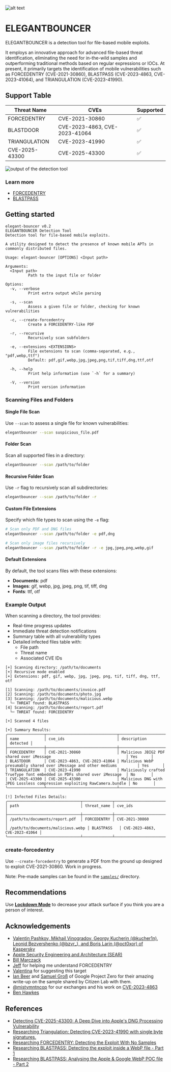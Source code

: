 ![alt text](banner.png) 

# ELEGANTBOUNCER
ELEGANTBOUNCER is a detection tool for file-based mobile exploits.

It employs an innovative approach for advanced file-based threat identification, eliminating the need for in-the-wild samples and outperforming traditional methods based on regular expressions or IOCs. At present, it primarily targets the identification of mobile vulnerabilities such as FORCEDENTRY (CVE-2021-30860), BLASTPASS (CVE-2023-4863, CVE-2023-41064), and TRIANGULATION (CVE-2023-41990).

## Support Table
| Threat Name    | CVEs                            | Supported          |
|----------------|---------------------------------|--------------------|
| FORCEDENTRY    | CVE-2021-30860                  | :white_check_mark: |
| BLASTDOOR      | CVE-2023-4863, CVE-2023-41064   | :white_check_mark: |
| TRIANGULATION  | CVE-2023-41990                  | :white_check_mark: |
| CVE-2025-43300 | CVE-2025-43300                  | :white_check_mark: |

![output of the detection tool](./documentation/elegantbouncer.png)

### Learn more
- [FORCEDENTRY](documentation/FORCEDENTRY.md)
- [BLASTPASS](documentation/BLASTPASS.md)

## Getting started
```
elegant-bouncer v0.2
ELEGANTBOUNCER Detection Tool
Detection tool for file-based mobile exploits.

A utility designed to detect the presence of known mobile APTs in commonly distributed files.

Usage: elegant-bouncer [OPTIONS] <Input path>

Arguments:
  <Input path>
          Path to the input file or folder

Options:
  -v, --verbose
          Print extra output while parsing

  -s, --scan
          Assess a given file or folder, checking for known vulnerabilities

  -c, --create-forcedentry
          Create a FORCEDENTRY-like PDF

  -r, --recursive
          Recursively scan subfolders

  -e, --extensions <EXTENSIONS>
          File extensions to scan (comma-separated, e.g., "pdf,webp,ttf")
          Default: pdf,gif,webp,jpg,jpeg,png,tif,tiff,dng,ttf,otf

  -h, --help
          Print help information (use `-h` for a summary)

  -V, --version
          Print version information
```

### Scanning Files and Folders

#### Single File Scan
Use `--scan` to assess a single file for known vulnerabilities:
```bash
elegantbouncer --scan suspicious_file.pdf
```

#### Folder Scan
Scan all supported files in a directory:
```bash
elegantbouncer --scan /path/to/folder
```

#### Recursive Folder Scan
Use `-r` flag to recursively scan all subdirectories:
```bash
elegantbouncer --scan /path/to/folder -r
```

#### Custom File Extensions
Specify which file types to scan using the `-e` flag:
```bash
# Scan only PDF and DNG files
elegantbouncer --scan /path/to/folder -e pdf,dng

# Scan only image files recursively
elegantbouncer --scan /path/to/folder -r -e jpg,jpeg,png,webp,gif
```

#### Default Extensions
By default, the tool scans files with these extensions:
- **Documents**: pdf
- **Images**: gif, webp, jpg, jpeg, png, tif, tiff, dng
- **Fonts**: ttf, otf

### Example Output

When scanning a directory, the tool provides:
- Real-time progress updates
- Immediate threat detection notifications
- Summary table with all vulnerability types
- Detailed infected files table with:
  - File path
  - Threat name
  - Associated CVE IDs

```
[+] Scanning directory: /path/to/documents
[+] Recursive mode enabled
[+] Extensions: pdf, gif, webp, jpg, jpeg, png, tif, tiff, dng, ttf, otf

[1] Scanning: /path/to/documents/invoice.pdf
[2] Scanning: /path/to/documents/photo.jpg
[3] Scanning: /path/to/documents/malicious.webp
  └─ THREAT found: BLASTPASS
[4] Scanning: /path/to/documents/report.pdf
  └─ THREAT found: FORCEDENTRY

[+] Scanned 4 files

[+] Summary Results:
╭────────────────┬───────────────────────────────┬──────────────────────────────────────────────────────────────────────────┬──────────╮
│ name           │ cve_ids                       │ description                                                              │ detected │
├────────────────┼───────────────────────────────┼──────────────────────────────────────────────────────────────────────────┼──────────┤
│ FORCEDENTRY    │ CVE-2021-30860                │ Malicious JBIG2 PDF shared over iMessage                                 │ Yes      │
│ BLASTDOOR      │ CVE-2023-4863, CVE-2023-41064 │ Malicious WebP presumably shared over iMessage and other mediums         │ Yes      │
│ TRIANGULATION  │ CVE-2023-41990                │ Maliciously crafted TrueType font embedded in PDFs shared over iMessage  │ No       │
│ CVE-2025-43300 │ CVE-2025-43300                │ Malicious DNG with JPEG Lossless compression exploiting RawCamera.bundle │ No       │
╰────────────────┴───────────────────────────────┴──────────────────────────────────────────────────────────────────────────┴──────────╯

[!] Infected Files Details:
╭────────────────────────────────┬─────────────┬───────────────────────────────╮
│ path                           │ threat_name │ cve_ids                       │
├────────────────────────────────┼─────────────┼───────────────────────────────┤
│ /path/to/documents/report.pdf  │ FORCEDENTRY │ CVE-2021-30860                │
│ /path/to/documents/malicious.webp │ BLASTPASS   │ CVE-2023-4863, CVE-2023-41064 │
╰────────────────────────────────┴─────────────┴───────────────────────────────╯
```

### create-forcedentry
Use `--create-forcedentry` to generate a PDF from the ground up designed to exploit CVE-2021-30860. Work in progress.

Note: Pre-made samples can be found in the [`samples/`](tests/samples/) directory.

## Recommendations
Use [**Lockdown Mode**](https://support.apple.com/en-us/HT212650) to decrease your attack surface if you think you are a person of interest.

## Acknowledgements
- [Valentin Pashkov, Mikhail Vinogradov, Georgy Kucherin (@kucher1n), Leonid Bezvershenko (@bzvr_), and Boris Larin (@oct0xor) of Kaspersky](https://securelist.com/operation-triangulation-the-last-hardware-mystery/111669/)
- [Apple Security Engineering and Architecture (SEAR)](https://bugs.chromium.org/p/chromium/issues/detail?id=1479274)
- [Bill Marczack](https://twitter.com/@billmarczak)
- [Jeff](https://twitter.com/jeffssh/status/1474605696020881409) for helping me understand FORCEDENTRY
- [Valentina](https://twitter.com/chompie1337) for suggesting this target
- [Ian Beer](https://twitter.com/i41nbeer) and [Samuel Groß](https://twitter.com/5aelo) of Google Project Zero for their amazing write-up on the sample shared by Citizen Lab with them.
- [@mistymntncop](https://twitter.com/mistymntncop) for our exchanges and his work on [CVE-2023-4863](https://github.com/mistymntncop/CVE-2023-4863)
- [Ben Hawkes](https://blog.isosceles.com/the-webp-0day/)

## References
- [Detecting CVE-2025-43300: A Deep Dive into Apple's DNG Processing Vulnerability](https://www.msuiche.com/posts/detecting-cve-2025-43300-a-deep-dive-into-apples-dng-processing-vulnerability/)
- [Researching Triangulation: Detecting CVE-2023-41990 with single byte signatures.](https://www.msuiche.com/posts/researching-triangulation-detecting-cve-2023-41990-with-single-byte-signatures./)
- [Researching FORCEDENTRY: Detecting the Exploit With No Samples](https://www.msuiche.com/posts/researching-forcedentry-detecting-the-exploit-with-no-samples/)
- [Researching BLASTPASS: Detecting the exploit inside a WebP file - Part 1](https://www.msuiche.com/posts/researching-blastpass-detecting-the-exploit-inside-a-webp-file-part-1/)
- [Researching BLASTPASS: Analysing the Apple & Google WebP POC file - Part 2](https://www.msuiche.com/posts/researching-blastpass-analysing-the-apple-google-webp-poc-file-part-2/)